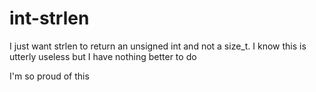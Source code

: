 # int-strlen
I just want strlen to return an unsigned int and not a size_t. I know this is utterly useless but I have nothing better to do


I'm so proud of this
